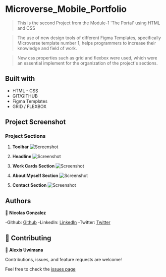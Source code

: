 # Microverse_Mobile_Portfolio

>This is the second Project from the Module-1 'The Portal' using HTML and CSS

>The use of new design tools of different Figma Templates, specifically Microverse template number 1, helps programmers to increase their knowledge and field of work.

>New css properties such as grid and flexbox were used, which were an essential implement for the organization of the project's sections.

## Built with

* HTML - CSS
* GIT/GITHUB
* Figma Templates
* GRID / FLEXBOX

## Project Screenshot

### Project Sections

1. **Toolbar**
![Screenshot](./src/project_toolbar.PNG)

2. **Headline**
![Screenshot](./src/project_headline.PNG)

3. **Work Cards Section**
![Screenshot](./src/project_cards.PNG)

4. **About Myself Section**
![Screenshot](./src/project_about_section.PNG)

5. **Contact Section**
![Screenshot](./src/project_contact_section.PNG)

## Authors

👤 **Nicolas Gonzalez**

-Github: [Github](https://github.com/Nicolaswg)
-LinkedIn: [LinkedIn](https://www.linkedin.com/in/nicolas-gonzalez-8623461a0/)
-Twitter: [Twitter](https://twitter.com/Nicolas54146830)


## 🤝 Contributing
👤 **Alexis Uwimana**

Contributions, issues, and feature requests are welcome!

Feel free to check the [issues page](https://github.com/Nicolaswg/Microverse_Mobile_Portfolio/issues)

